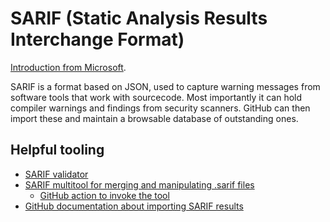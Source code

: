 # SARIF (Static Analysis Results Interchange Format)

[Introduction from Microsoft](https://github.com/microsoft/sarif-tutorials).

SARIF is a format based on JSON, used to capture warning messages from software tools that work with sourcecode.
Most importantly it can hold compiler warnings and findings from security scanners.
GitHub can then import these and maintain a browsable database of outstanding ones.

## Helpful tooling

- [SARIF validator](https://sarifweb.azurewebsites.net/Validation)
- [SARIF multitool for merging and manipulating .sarif files](https://github.com/microsoft/sarif-sdk/blob/main/docs/multitool-usage.md)
  - [GitHub action to invoke the tool](https://github.com/marketplace/actions/sarif-multitool)
- [GitHub documentation about importing SARIF results](https://docs.github.com/en/code-security/code-scanning/integrating-with-code-scanning/uploading-a-sarif-file-to-github)
